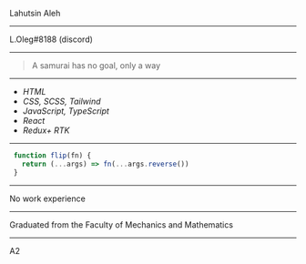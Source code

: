  Lahutsin Aleh
***
 L.Oleg#8188 (discord)
***
 >A samurai has no goal, only a way
***
  - *HTML*
  - *CSS, SCSS, Tailwind*
  - *JavaScript, TypeScript*
  - *React*
  - *Redux+ RTK*
***
 ```javascript
  function flip(fn) {
    return (...args) => fn(...args.reverse())
  }
  ```
***
 No work experience
***
 Graduated from the Faculty of Mechanics and Mathematics
***
 A2
